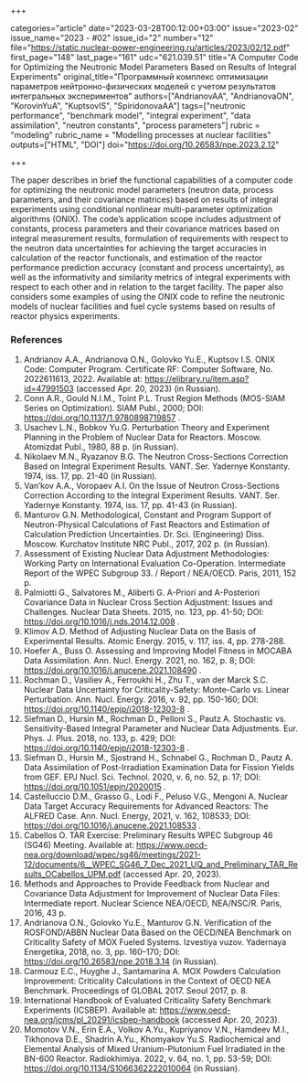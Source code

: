 +++

categories="article"
date="2023-03-28T00:12:00+03:00"
issue="2023-02"
issue_name="2023 - #02"
issue_id="2"
number="12"
file="https://static.nuclear-power-engineering.ru/articles/2023/02/12.pdf"
first_page="148"
last_page="161"
udc="621.039.51"
title="A Computer Code for Optimizing the Neutronic Model Parameters Based on Results of Integral Experiments"
original_title="Программный комплекс оптимизации параметров нейтронно-физических моделей с учетом результатов интегральных экспериментов"
authors=["AndrianovAA", "AndrianovaON", "KorovinYuA", "KuptsovIS", "SpiridonovaAA"]
tags=["neutronic performance", "benchmark model", "integral experiment", "data assimilation", "neutron constants", "process parameters"]
rubric = "modeling"
rubric_name = "Modelling processes at nuclear facilities"
outputs=["HTML", "DOI"]
doi="https://doi.org/10.26583/npe.2023.2.12"

+++

The paper describes in brief the functional capabilities of a computer code for optimizing the neutronic model parameters (neutron data, process parameters, and their covariance matrices) based on results of integral experiments using conditional nonlinear multi-parameter optimization algorithms (ONIX). The code’s application scope includes adjustment of constants, process parameters and their covariance matrices based on integral measurement results, formulation of requirements with respect to the neutron data uncertainties for achieving the target accuracies in calculation of the reactor functionals, and estimation of the reactor performance prediction accuracy (constant and process uncertainty), as well as the informativity and similarity metrics of integral experiments with respect to each other and in relation to the target facility. The paper also considers some examples of using the ONIX code to refine the neutronic models of nuclear facilities and fuel cycle systems based on results of reactor physics experiments.

### References

1. Andrianov A.A., Andrianova O.N., Golovko Yu.E., Kuptsov I.S. ONIX Code: Computer Program. Certificate RF: Computer Software, No. 2022611613, 2022. Available at: https://elibrary.ru/item.asp?id=47991503 (accessed Apr. 20, 2023) (in Russian).
2. Conn A.R., Gould N.I.M., Toint P.L. Trust Region Methods (MOS-SIAM Series on Optimization). SIAM Publ., 2000; DOI: https://doi.org/10.1137/1.9780898719857 .
3. Usachev L.N., Bobkov Yu.G. Perturbation Theory and Experiment Planning in the Problem of Nuclear Data for Reactors. Moscow. Atomizdat Publ., 1980, 88 p. (in Russian).
4. Nikolaev M.N., Ryazanov B.G. The Neutron Cross-Sections Correction Based on Integral Experiment Results. VANT. Ser. Yadernye Konstanty. 1974, iss. 17, pp. 21-40 (in Russian).
5. Van’kov A.A., Voropaev A.I. On the Issue of Neutron Cross-Sections Correction According to the Integral Experiment Results. VANT. Ser. Yadernye Konstanty. 1974, iss. 17, pp. 41-43 (in Russian).
6. Manturov G.N. Methodological, Constant and Program Support of Neutron-Physical Calculations of Fast Reactors and Estimation of Calculation Prediction Uncertainties. Dr. Sci. (Engineering) Diss. Moscow. Kurchatov Institute NRC Publ., 2017, 202 p. (in Russian).
7. Assessment of Existing Nuclear Data Adjustment Methodologies: Working Party on International Evaluation Co-Operation. Intermediate Report of the WPEC Subgroup 33. / Report / NEA/OECD. Paris, 2011, 152 p.
8. Palmiotti G., Salvatores M., Aliberti G. A-Priori and A-Posteriori Covariance Data in Nuclear Cross Section Adjustment: Issues and Challenges. Nuclear Data Sheets. 2015, no. 123, pp. 41-50; DOI: https://doi.org/10.1016/j.nds.2014.12.008 .
9. Klimov A.D. Method of Adjusting Nuclear Data on the Basis of Experimental Results. Atomic Energy. 2015, v. 117, iss. 4, pp. 278-288.
10. Hoefer A., Buss O. Assessing and Improving Model Fitness in MOCABA Data Assimilation. Ann. Nucl. Energy. 2021, no. 162, p. 8; DOI: https://doi.org/10.1016/j.anucene.2021.108490 .
11. Rochman D., Vasiliev A., Ferroukhi H., Zhu T., van der Marck S.C. Nuclear Data Uncertainty for Criticality-Safety: Monte-Carlo vs. Linear Perturbation. Ann. Nucl. Energy. 2016, v. 92, pp. 150-160; DOI: https://doi.org/10.1140/epjp/i2018-12303-8 .
12. Siefman D., Hursin M., Rochman D., Pelloni S., Pautz A. Stochastic vs. Sensitivity-Based Integral Parameter and Nuclear Data Adjustments. Eur. Phys. J. Plus. 2018, no. 133, p. 429; DOI: https://doi.org/10.1140/epjp/i2018-12303-8 .
13. Siefman D., Hursin M., Sjostrand H., Schnabel G., Rochman D., Pautz A. Data Assimilation of Post-Irradiation Examination Data for Fission Yields from GEF. EPJ Nucl. Sci. Technol. 2020, v. 6, no. 52, p. 17; DOI: https://doi.org/10.1051/epjn/2020015 .
14. Castelluccio D.M., Grasso G., Lodi F., Peluso V.G., Mengoni A. Nuclear Data Target Accuracy Requirements for Advanced Reactors: The ALFRED Case. Ann. Nucl. Energy, 2021, v. 162, 108533; DOI: https://doi.org/10.1016/j.anucene.2021.108533 .
15. Cabellos O. TAR Exercise: Preliminary Results WPEC Subgroup 46 (SG46) Meeting. Available at: https://www.oecd-nea.org/download/wpec/sg46/meetings/2021-12/documents/6__WPEC_SG46_7_Dec_2021_UQ_and_Preliminary_TAR_Results_OCabellos_UPM.pdf (accessed Apr. 20, 2023).
16. Methods and Approaches to Provide Feedback from Nuclear and Covariance Data Adjustment for Improvement of Nuclear Data Files: Intermediate report. Nuclear Science NEA/OECD, NEA/NSC/R. Paris, 2016, 43 p.
17. Andrianova O.N., Golovko Yu.E., Manturov G.N. Verification of the ROSFOND/ABBN Nuclear Data Based on the OECD/NEA Benchmark on Criticality Safety of MOX Fueled Systems. Izvestiya vuzov. Yadernaya Energetika, 2018, no. 3, pp. 160–170; DOI: https://doi.org/10.26583/npe.2018.3.14 (in Russian).
18. Carmouz E.C., Huyghe J., Santamarina A. MOX Powders Calculation Improvement: Criticality Calculations in the Context of OECD NEA Benchmark. Proceedings of GLOBAL 2017. Seoul 2017, p. 8.
19. International Handbook of Evaluated Criticality Safety Benchmark Experiments (ICSBEP). Available at: https://www.oecd-nea.org/jcms/pl_20291/icsbep-handbook (accessed Apr. 20, 2023).
20. Momotov V.N., Erin E.A., Volkov A.Yu., Kupriyanov V.N., Hamdeev M.I., Tikhonova D.E., Shadrin A.Yu., Khomyakov Yu.S. Radiochemical and Elemental Analysis of Mixed Uranium-Plutonium Fuel Irradiated in the BN-600 Reactor. Radiokhimiya. 2022, v. 64, no. 1, pp. 53-59; DOI: https://doi.org/10.1134/S1066362222010064 (in Russian).